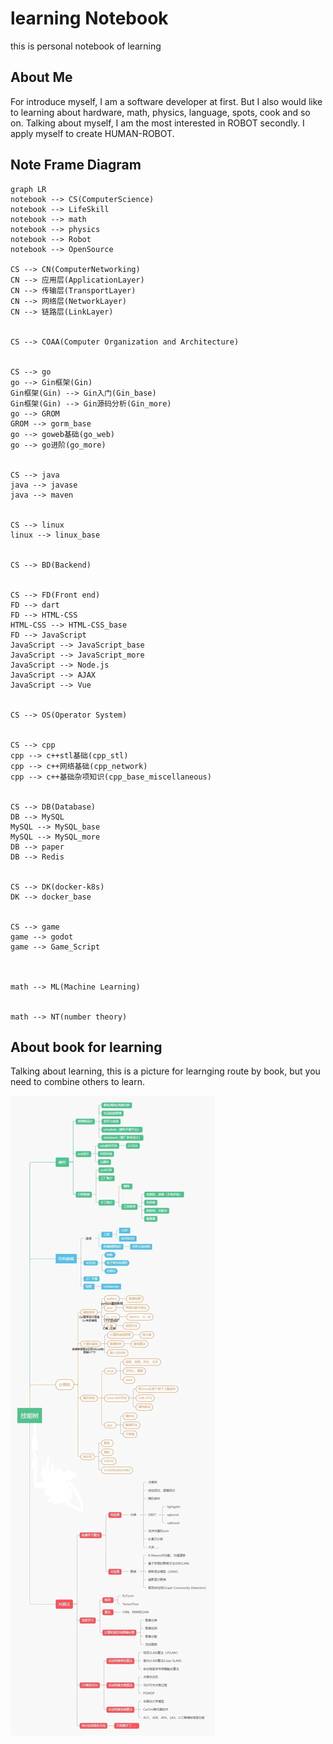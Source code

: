 # learning Notebook
this is personal notebook of learning



## About Me

For introduce myself, I am a software developer at first. But I also would like to learning about hardware, math, physics, language, spots, cook and so on. Talking about myself, I am the most interested in ROBOT secondly. I apply myself to create HUMAN-ROBOT.



## Note Frame Diagram

```mermaid
graph LR
notebook --> CS(ComputerScience)
notebook --> LifeSkill
notebook --> math
notebook --> physics
notebook --> Robot
notebook --> OpenSource

CS --> CN(ComputerNetworking)
CN --> 应用层(ApplicationLayer)
CN --> 传输层(TransportLayer)
CN --> 网络层(NetworkLayer)
CN --> 链路层(LinkLayer)


CS --> COAA(Computer Organization and Architecture)


CS --> go
go --> Gin框架(Gin)
Gin框架(Gin) --> Gin入门(Gin_base)
Gin框架(Gin) --> Gin源码分析(Gin_more)
go --> GROM
GROM --> gorm_base
go --> goweb基础(go_web)
go --> go进阶(go_more)


CS --> java
java --> javase
java --> maven


CS --> linux
linux --> linux_base


CS --> BD(Backend)


CS --> FD(Front end)
FD --> dart
FD --> HTML-CSS
HTML-CSS --> HTML-CSS_base
FD --> JavaScript
JavaScript --> JavaScript_base
JavaScript --> JavaScript_more
JavaScript --> Node.js
JavaScript --> AJAX
JavaScript --> Vue


CS --> OS(Operator System)


CS --> cpp
cpp --> c++stl基础(cpp_stl)
cpp --> c++网络基础(cpp_network)
cpp --> c++基础杂项知识(cpp_base_miscellaneous)


CS --> DB(Database)
DB --> MySQL
MySQL --> MySQL_base
MySQL --> MySQL_more
DB --> paper
DB --> Redis


CS --> DK(docker-k8s)
DK --> docker_base


CS --> game
game --> godot
game --> Game_Script



math --> ML(Machine Learning)


math --> NT(number theory)
```





## About book for learning

Talking about learning, this is a picture for learnging route by book, but you need to combine others to learn. 

<img src = "LearningRouteBook.jpg">
